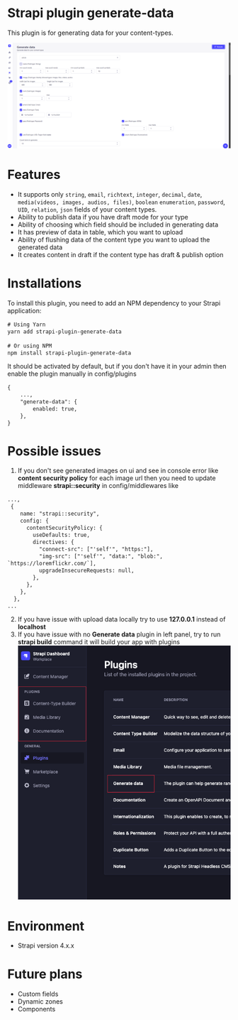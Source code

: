 # Strapi plugin generate-data

This plugin is for generating data for your content-types.

![Preview](./preview.jpg)

# Features

- It supports only `string`, `email`, `richtext`, `integer`, `decimal`, `date`, `media(videos, images, audios, files)`, `boolean` `enumeration`, `password`, `UID`, `relation`, `json` fields of your content types.
- Ability to publish data if you have draft mode for your type
- Ability of choosing which field should be included in generating data
- It has preview of data in table, which you want to upload
- Ability of flushing data of the content type you want to upload the generated data
- It creates content in draft if the content type has draft & publish option

# Installations

To install this plugin, you need to add an NPM dependency to your Strapi application:

```
# Using Yarn
yarn add strapi-plugin-generate-data

# Or using NPM
npm install strapi-plugin-generate-data

```

It should be activated by default, but if you don't have it in your admin then enable the plugin manually in config/plugins

```
{
    ...,
    "generate-data": {
        enabled: true,
    },
}
```

# Possible issues

1. If you don't see generated images on ui and see in console error like **content security policy** for each image url then you need to update middleware **strapi::security** in config/middlewares like

```
...,
 {
    name: "strapi::security",
    config: {
      contentSecurityPolicy: {
        useDefaults: true,
        directives: {
          "connect-src": ["'self'", "https:"],
          "img-src": ["'self'", "data:", "blob:", `https://loremflickr.com/`],
          upgradeInsecureRequests: null,
        },
      },
    },
  },
...
```

2. If you have issue with upload data locally try to use **127.0.0.1** instead of **localhost**
3. If you have issue with no **Generate data** plugin in left panel, try to run **strapi build** command it will build your app with plugins
![Preview](./issue.png)

# Environment

- Strapi version 4.x.x

# Future plans

- Custom fields
- Dynamic zones
- Components
